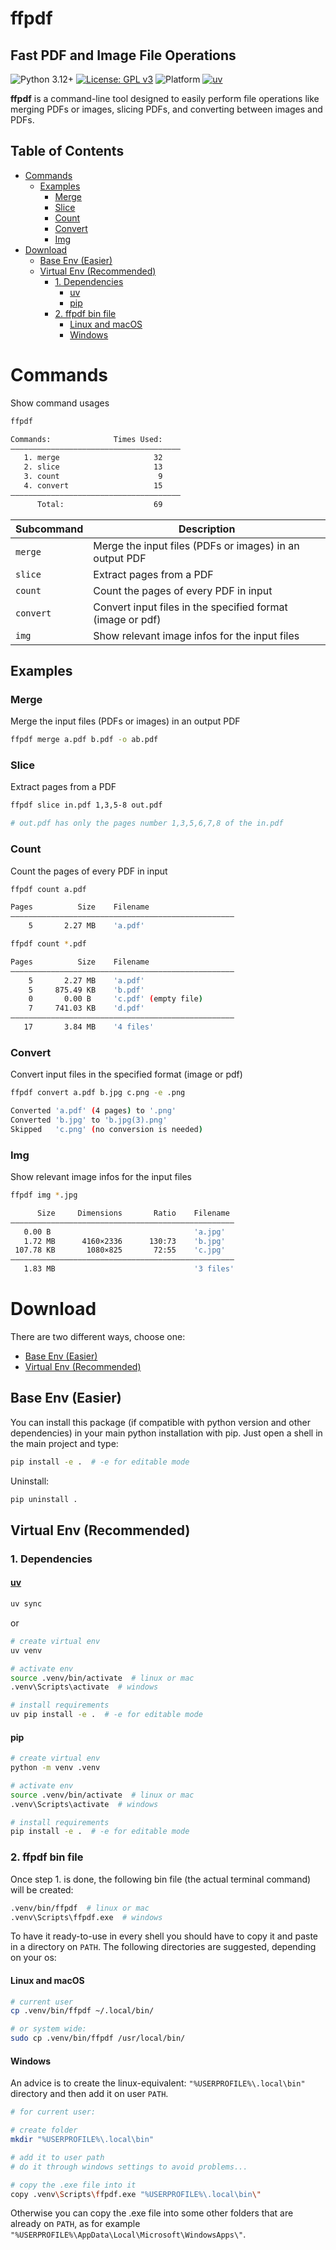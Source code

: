 # ffpdf
## Fast PDF and Image File Operations

<!-- Badges -->
![Python 3.12+](https://img.shields.io/badge/python-3.12+-blue) [![License: GPL v3](https://img.shields.io/badge/License-GPLv3-yellow.svg)](https://www.gnu.org/licenses/gpl-3.0) ![Platform](https://img.shields.io/badge/platform-Linux,%20Windows,%20macOS-green) [![uv](https://img.shields.io/endpoint?url=https://raw.githubusercontent.com/astral-sh/uv/main/assets/badge/v0.json)](https://github.com/astral-sh/uv)

**ffpdf** is a command-line tool designed to easily perform file operations like merging PDFs or images, slicing PDFs, and converting between images and PDFs.


## Table of Contents

- [Commands](#commands)
  - [Examples](#examples)
    - [Merge](#merge)
    - [Slice](#slice)
    - [Count](#count)
    - [Convert](#convert)
    - [Img](#img)
- [Download](#download)
  - [Base Env (Easier)](#base-env-easier)
  - [Virtual Env (Recommended)](#virtual-env-recommended)
    - [1. Dependencies](#1-dependencies)
      - [uv](#uv)
      - [pip](#pip)
    - [2. ffpdf bin file](#2-ffpdf-bin-file)
      - [Linux and macOS](#linux-and-macos)
      - [Windows](#windows)



# Commands
Show command usages
```sh
ffpdf

Commands:              Times Used:
——————————————————————————————————————
   1. merge                     32
   2. slice                     13
   3. count                      9
   4. convert                   15
——————————————————————————————————————
      Total:                    69
```


|Subcommand|Description|
|-|-|
|`merge`|Merge the input files (PDFs or images) in an output PDF|
|`slice`|Extract pages from a PDF|
|`count`|Count the pages of every PDF in input|
|`convert`|Convert input files in the specified format (image or pdf)|
|`img`|Show relevant image infos for the input files|

## Examples
### Merge
Merge the input files (PDFs or images) in an output PDF
```sh
ffpdf merge a.pdf b.pdf -o ab.pdf
```
### Slice
Extract pages from a PDF
```sh
ffpdf slice in.pdf 1,3,5-8 out.pdf

# out.pdf has only the pages number 1,3,5,6,7,8 of the in.pdf
```

### Count
Count the pages of every PDF in input
```sh
ffpdf count a.pdf

Pages          Size    Filename
——————————————————————————————————————————————————
    5       2.27 MB    'a.pdf'                          
```

```sh
ffpdf count *.pdf

Pages          Size    Filename
——————————————————————————————————————————————————
    5       2.27 MB    'a.pdf'                                        
    5     875.49 KB    'b.pdf'                                        
    0       0.00 B     'c.pdf' (empty file)
    7     741.03 KB    'd.pdf'                                        
——————————————————————————————————————————————————
   17       3.84 MB    '4 files'                                       
```
### Convert
Convert input files in the specified format (image or pdf)
```sh
ffpdf convert a.pdf b.jpg c.png -e .png

Converted 'a.pdf' (4 pages) to '.png'
Converted 'b.jpg' to 'b.jpg(3).png'
Skipped   'c.png' (no conversion is needed)
```

### Img
Show relevant image infos for the input files
```sh
ffpdf img *.jpg

      Size     Dimensions       Ratio    Filename
——————————————————————————————————————————————————
   0.00 B                                'a.jpg'
   1.72 MB      4160×2336      130:73    'b.jpg'
 107.78 KB       1080×825       72:55    'c.jpg'
—————————————————————————————————————————————————— 
   1.83 MB                               '3 files'
```

# Download
There are two different ways, choose one:
- [Base Env (Easier)](#base-env-easier)
- [Virtual Env (Recommended)](#virtual-env-recommended)

## Base Env (Easier)
You can install this package (if compatible with python version and other dependencies) in your main python installation with pip. Just open a shell in the main project and type:
```sh
pip install -e .  # -e for editable mode
```
Uninstall:
```sh
pip uninstall .
```

## Virtual Env (Recommended)

### 1. Dependencies
#### [uv](https://github.com/astral-sh/uv)
```sh
uv sync
```
or
```sh
# create virtual env
uv venv

# activate env
source .venv/bin/activate  # linux or mac
.venv\Scripts\activate  # windows

# install requirements
uv pip install -e .  # -e for editable mode
```
#### pip
```sh
# create virtual env
python -m venv .venv

# activate env
source .venv/bin/activate  # linux or mac
.venv\Scripts\activate  # windows

# install requirements
pip install -e .  # -e for editable mode
```

### 2. ffpdf bin file
Once step 1. is done, the following bin file (the actual terminal command) will be created:
```sh
.venv/bin/ffpdf  # linux or mac
.venv\Scripts\ffpdf.exe  # windows
```
To have it ready-to-use in every shell you should have to copy it and paste in a directory on `PATH`. The following directories are suggested, depending on your os:

#### Linux and macOS
```sh
# current user
cp .venv/bin/ffpdf ~/.local/bin/

# or system wide:
sudo cp .venv/bin/ffpdf /usr/local/bin/
```

#### Windows
An advice is to create the linux-equivalent: `"%USERPROFILE%\.local\bin"` directory and then add it on user `PATH`.
```sh
# for current user:

# create folder
mkdir "%USERPROFILE%\.local\bin"

# add it to user path
# do it through windows settings to avoid problems...

# copy the .exe file into it
copy .venv\Scripts\ffpdf.exe "%USERPROFILE%\.local\bin\"
```
Otherwise you can copy the .exe file into some other folders that are already on `PATH`, as for example `"%USERPROFILE%\AppData\Local\Microsoft\WindowsApps\"`.
